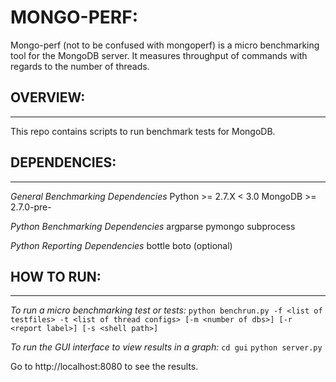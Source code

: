# MONGO-PERF:

Mongo-perf (not to be confused with mongoperf) is a micro benchmarking tool for the MongoDB server. It measures throughput of commands with regards to the number of threads.

## OVERVIEW:
----------
This repo contains scripts to run benchmark tests for MongoDB.

## DEPENDENCIES:
----------
*General Benchmarking Dependencies*
Python >= 2.7.X < 3.0
MongoDB >= 2.7.0-pre-

*Python Benchmarking Dependencies*
argparse
pymongo
subprocess

*Python Reporting Dependencies*
bottle
boto (optional)

## HOW TO RUN:
----------

*To run a micro benchmarking test or tests:*
`python benchrun.py -f <list of testfiles> -t <list of thread configs> [-m <number of dbs>] [-r <report label>] [-s <shell path>]`

*To run the GUI interface to view results in a graph:*
`cd gui`
`python server.py`

Go to http://localhost:8080 to see the results.
